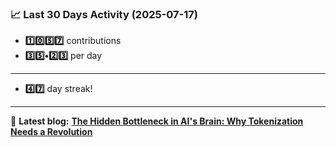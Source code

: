 <!--START_STATS-->
### 📈 Last 30 Days Activity (2025-07-17)  
- **1️⃣0️⃣5️⃣7️⃣** contributions  
- **3️⃣5️⃣•2️⃣3️⃣** per day
---
- **4️⃣7️⃣** day streak!
---
📝 **Latest blog:** [**The Hidden Bottleneck in AI's Brain: Why Tokenization Needs a Revolution**](https://andriak.com/blog/tokenization-revolution)
<!--END_STATS-->
